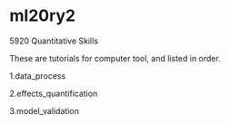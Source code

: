 # ml20ry2
5920 Quantitative Skills  

These are tutorials for computer tool, and listed in order.  

1.data_process  

2.effects_quantification  

3.model_validation
